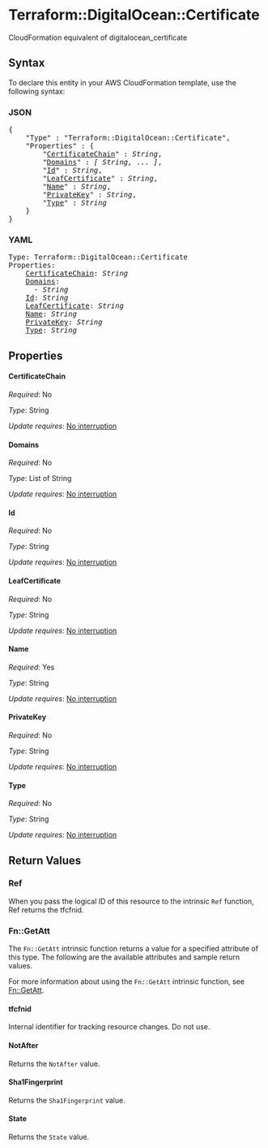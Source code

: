 # Terraform::DigitalOcean::Certificate

CloudFormation equivalent of digitalocean_certificate

## Syntax

To declare this entity in your AWS CloudFormation template, use the following syntax:

### JSON

<pre>
{
    "Type" : "Terraform::DigitalOcean::Certificate",
    "Properties" : {
        "<a href="#certificatechain" title="CertificateChain">CertificateChain</a>" : <i>String</i>,
        "<a href="#domains" title="Domains">Domains</a>" : <i>[ String, ... ]</i>,
        "<a href="#id" title="Id">Id</a>" : <i>String</i>,
        "<a href="#leafcertificate" title="LeafCertificate">LeafCertificate</a>" : <i>String</i>,
        "<a href="#name" title="Name">Name</a>" : <i>String</i>,
        "<a href="#privatekey" title="PrivateKey">PrivateKey</a>" : <i>String</i>,
        "<a href="#type" title="Type">Type</a>" : <i>String</i>
    }
}
</pre>

### YAML

<pre>
Type: Terraform::DigitalOcean::Certificate
Properties:
    <a href="#certificatechain" title="CertificateChain">CertificateChain</a>: <i>String</i>
    <a href="#domains" title="Domains">Domains</a>: <i>
      - String</i>
    <a href="#id" title="Id">Id</a>: <i>String</i>
    <a href="#leafcertificate" title="LeafCertificate">LeafCertificate</a>: <i>String</i>
    <a href="#name" title="Name">Name</a>: <i>String</i>
    <a href="#privatekey" title="PrivateKey">PrivateKey</a>: <i>String</i>
    <a href="#type" title="Type">Type</a>: <i>String</i>
</pre>

## Properties

#### CertificateChain

_Required_: No

_Type_: String

_Update requires_: [No interruption](https://docs.aws.amazon.com/AWSCloudFormation/latest/UserGuide/using-cfn-updating-stacks-update-behaviors.html#update-no-interrupt)

#### Domains

_Required_: No

_Type_: List of String

_Update requires_: [No interruption](https://docs.aws.amazon.com/AWSCloudFormation/latest/UserGuide/using-cfn-updating-stacks-update-behaviors.html#update-no-interrupt)

#### Id

_Required_: No

_Type_: String

_Update requires_: [No interruption](https://docs.aws.amazon.com/AWSCloudFormation/latest/UserGuide/using-cfn-updating-stacks-update-behaviors.html#update-no-interrupt)

#### LeafCertificate

_Required_: No

_Type_: String

_Update requires_: [No interruption](https://docs.aws.amazon.com/AWSCloudFormation/latest/UserGuide/using-cfn-updating-stacks-update-behaviors.html#update-no-interrupt)

#### Name

_Required_: Yes

_Type_: String

_Update requires_: [No interruption](https://docs.aws.amazon.com/AWSCloudFormation/latest/UserGuide/using-cfn-updating-stacks-update-behaviors.html#update-no-interrupt)

#### PrivateKey

_Required_: No

_Type_: String

_Update requires_: [No interruption](https://docs.aws.amazon.com/AWSCloudFormation/latest/UserGuide/using-cfn-updating-stacks-update-behaviors.html#update-no-interrupt)

#### Type

_Required_: No

_Type_: String

_Update requires_: [No interruption](https://docs.aws.amazon.com/AWSCloudFormation/latest/UserGuide/using-cfn-updating-stacks-update-behaviors.html#update-no-interrupt)

## Return Values

### Ref

When you pass the logical ID of this resource to the intrinsic `Ref` function, Ref returns the tfcfnid.

### Fn::GetAtt

The `Fn::GetAtt` intrinsic function returns a value for a specified attribute of this type. The following are the available attributes and sample return values.

For more information about using the `Fn::GetAtt` intrinsic function, see [Fn::GetAtt](https://docs.aws.amazon.com/AWSCloudFormation/latest/UserGuide/intrinsic-function-reference-getatt.html).

#### tfcfnid

Internal identifier for tracking resource changes. Do not use.

#### NotAfter

Returns the <code>NotAfter</code> value.

#### Sha1Fingerprint

Returns the <code>Sha1Fingerprint</code> value.

#### State

Returns the <code>State</code> value.

